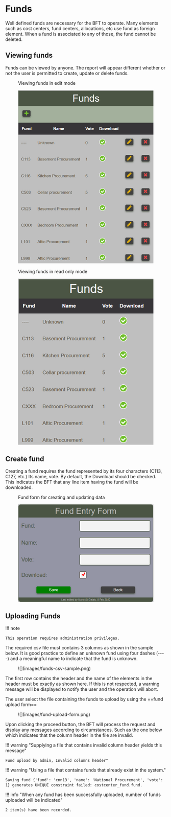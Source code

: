 # Funds

Well defined funds are necessary for the BFT to operate.   Many elements such as
cost centers, fund centers, allocations, etc use fund as foreign element.  When a fund
is associated to any of those, the fund cannot be deleted.

## Viewing funds

Funds can be viewed by anyone. The report will appear different whether
or not the user is permitted to create, update or delete funds.

<figure markdown>
<figcaption>Viewing funds in edit mode</figcaption>

![](images/fund-view.png)
</figure>

<figure markdown>
<figcaption>Viewing funds in read only mode</figcaption>

![](images/fund-view-read-only.png)
</figure>

## Create fund

Creating a fund requires the fund represented by its four characters (C113, C127, etc.) Its name,
vote.  By default, the Download should be checked.  This indicates the BFT that any line item having
the fund will be downloaded.


<figure markdown>
<figcaption>
Fund form for creating and updating data
</figcaption>

![](images/fund-form.png)
</figure>


## Uploading Funds

!!! note

    This operation requires administration privileges.

The required csv file must contains 3 columns as shown in the sample below.
It is good practice to define an unknown fund using four dashes (----) and a meaningful name to indicate that the fund is unknown.

<figure markdown>
![](images/funds-csv-sample.png)
</figure>

The first row contains the header and the name of the elements in the header must be exactly as shown here. If this is not respected, a warning message will be displayed to notify the user and the operation will abort.

The user select the file containing the funds to upload by using the ==fund upload form==

<figure markdown>
![](images/fund-upload-form.png)
</figure>

Upon clicking the proceed button, the BFT will process the request and display any messages according to circumstances. Such as the one below which indicates that the column header in the file are invalid.

!!! warning "Supplying a file that contains invalid column header yields this message"

    Fund upload by admin, Invalid columns header"

!!! warning "Using a file that contains funds that already exist in the system."

    Saving fund {'fund': 'cnn13', 'name': 'National Procurement', 'vote': 1} generates UNIQUE constraint failed: costcenter_fund.fund.

!!! info "When any fund has been successfully uploaded, number of funds uploaded will be indicated"

    2 item(s) have been recorded.
